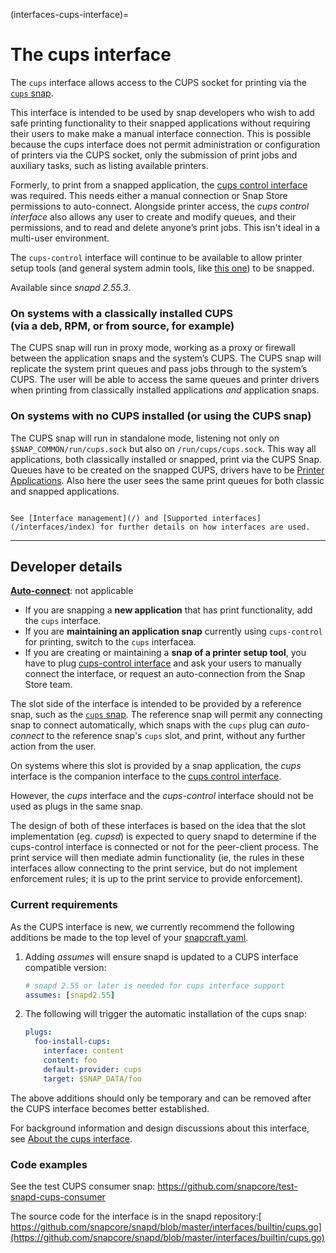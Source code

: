 (interfaces-cups-interface)=
# The cups interface

The `cups` interface allows access to the CUPS socket for printing via the [`cups` snap](https://snapcraft.io/cups).

This interface is intended to be used by snap developers who wish to add safe printing functionality to their snapped applications without requiring their users to make make a manual interface connection. This is possible because the cups interface does not permit administration or configuration of printers via the CUPS socket, only the submission of print jobs and auxiliary tasks, such as listing available printers.

Formerly, to print from a snapped application, the [cups control interface](/interfaces/cups-control-interface) was required. This needs either a manual connection or Snap Store permissions to auto-connect. Alongside printer access, the _cups control interface_ also allows any user to create and modify queues, and their permissions, and to read and delete anyone’s print jobs. This isn't ideal in a multi-user environment.

The `cups-control` interface will continue to be available to allow printer setup tools (and general system admin tools, like [this one](https://github.com/ubuntu-flutter-community/settings)) to be snapped.

Available since _snapd 2.55.3_.

### On systems with a classically installed CUPS</br>(via a deb, RPM, or from source, for example)

The CUPS snap will run in proxy mode, working as a proxy or firewall between the application snaps and the system’s CUPS. The CUPS snap will replicate the system print queues and pass jobs through to the system’s CUPS. The user will be able to access the same queues and printer drivers when printing from classically installed applications *and* application snaps.

### On systems with no CUPS installed (or using the CUPS snap)

The CUPS snap will run in standalone mode, listening not only on `$SNAP_COMMON/run/cups.sock` but also on `/run/cups/cups.sock`. This way all applications, both classically installed or snapped, print via the CUPS Snap. Queues have to be created on the snapped CUPS, drivers have to be [Printer Applications](https://snapcraft.io/search?q=OpenPrinting). Also here the user sees the same print queues for both classic and snapped applications.

```{tip}

See [Interface management](/) and [Supported interfaces](/interfaces/index) for further details on how interfaces are used.
```

---

<h2 id='heading--dev-details'>Developer details </h2>

**[Auto-connect](/)**: not applicable

* If you are snapping a **new application** that has print functionality, add the `cups` interface.
* If you are **maintaining an application snap** currently using `cups-control` for printing, switch to the `cups` interfacea.
* If you are creating or maintaining a **snap of a printer setup tool**, you have to plug [cups-control interface](/interfaces/cups-control-interface) and ask your users to manually connect the interface, or request an auto-connection from the Snap Store team.

The slot side of the interface is intended to be provided by a reference snap, such as the [`cups` snap](https://snapcraft.io/cups). The reference snap will permit any connecting snap to connect automatically, which snaps with the `cups` plug can _auto-connect_ to the reference snap's `cups` slot, and print, without any further action from the user.

On systems where this slot is provided by a snap application, the _cups_ interface is the companion interface to the [cups control interface](/interfaces/cups-control-interface). 

However, the _cups_ interface and the _cups-control_ interface should not be used as plugs in the same snap.

The design of both of these interfaces is based on the idea that the slot implementation (eg. _cupsd_) is expected to query snapd to determine if the cups-control interface is connected or not for the peer-client process. The print service will then mediate admin functionality (ie, the rules in these interfaces allow connecting to the print service, but do not implement enforcement rules; it is up to the print service to provide enforcement).

### Current requirements

As the CUPS interface is new, we currently recommend the following additions be made to the top level of your  [snapcraft.yaml](/).

1) Adding _assumes_ will ensure snapd is updated to a CUPS interface compatible version:

    ```yaml
    # snapd 2.55 or later is needed for cups interface support
    assumes: [snapd2.55]
   ```

2) The following will trigger the automatic installation of the cups snap:

    ```yaml
    plugs:
      foo-install-cups:
        interface: content
        content: foo
        default-provider: cups
        target: $SNAP_DATA/foo
    ```

The above additions should only be temporary and can be removed after the CUPS interface becomes better established.

For background information and design discussions about this interface, see [About the cups interface](https://forum.snapcraft.io/t/the-cups-interface/29873).

### Code examples

See the test CUPS consumer snap:
https://github.com/snapcore/test-snapd-cups-consumer

The source code for the interface is in the snapd repository:[ https://github.com/snapcore/snapd/blob/master/interfaces/builtin/cups.go](https://github.com/snapcore/snapd/blob/master/interfaces/builtin/cups.go)

